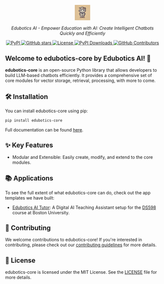
<p align="center">
  <a href="http://docs.edubotics.ai/">
    <img src="https://github.com/edubotics-ai/.github/blob/main/assets/images/edubot-mascot.png?raw=true" alt="edubotics-ai" width="10%" height="10%">
  </a>
</p>
<p align="center">
    <em>Edubotics AI - Empower Education with AI: Create Intelligent Chatbots Quickly and Efficiently</em>
</p>
<p align="center">
    <a href="https://github.com/edubotics-ai/edubot-core">
        <img src="https://img.shields.io/pypi/v/edubotics-core.svg" alt="PyPI">
    </a>
    <a href="https://github.com/edubotics-ai/edubot-core">
        <img src="https://img.shields.io/github/stars/edubotics-ai/edubot-core.svg" alt="GitHub stars">
    </a>
    <a href="https://github.com/edubotics-ai/edubot-core">
        <img src="https://img.shields.io/github/license/edubotics-ai/edubot-core.svg" alt="License">
    </a>
    <a href="https://pypi.org/project/edubotics-core">
        <img src="https://img.shields.io/pypi/dm/edubotics-core.svg" alt="PyPI Downloads">
    </a>
    <a href="https://github.com/edubotics-ai/edubot-core/graphs/contributors">
        <img src="https://img.shields.io/github/contributors/edubotics-ai/edubot-core.svg" alt="GitHub Contributors">
    </a>
</p>

## Welcome to edubotics-core by Edubotics AI! 👋

**edubotics-core** is an open-source Python library that allows developers to build LLM-based chatbots efficiently. It provides a comprehensive set of core modules for vector storage, retrieval, processing, with more to come.

## 🛠 Installation

You can install edubotics-core using pip:

```bash
pip install edubotics-core
```

Full documentation can be found [here](http://docs.edubotics.ai/).

## ✨ Key Features
- Modular and Extensible: Easily create, modify, and extend to the core modules.


## 📚 Applications

To see the full extent of what edubotics-core can do, check out the app templates we have built:

- [Edubotics AI Tutor](https://github.com/edubotics-ai/edubot-app): A Digital AI Teaching Assistant setup for the [DS598](https://dl4ds.github.io/sp2024/) course at Boston University.

## 💁 Contributing

We welcome contributions to edubotics-core! If you're interested in contributing, please check out our [contributing guidelines](CONTRIBUTING.md) for more details.

## 📜 License

edubotics-core is licensed under the MIT License. See the [LICENSE](LICENSE) file for more details.
